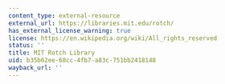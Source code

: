 ```yaml
---
content_type: external-resource
external_url: https://libraries.mit.edu/rotch/
has_external_license_warning: true
license: https://en.wikipedia.org/wiki/All_rights_reserved
status: ''
title: MIT Rotch Library
uid: b35b62ee-68cc-4fb7-a83c-751bb2418148
wayback_url: ''
---
```

